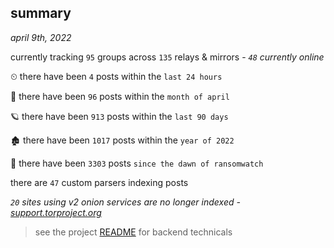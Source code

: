 
## summary
_april 9th, 2022_

currently tracking `95` groups across `135` relays & mirrors - _`48` currently online_

⏲ there have been `4` posts within the `last 24 hours`

🦈 there have been `96` posts within the `month of april`

🪐 there have been `913` posts within the `last 90 days`

🏚 there have been `1017` posts within the `year of 2022`

🦕 there have been `3303` posts `since the dawn of ransomwatch`

there are `47` custom parsers indexing posts

_`20` sites using v2 onion services are no longer indexed - [support.torproject.org](https://support.torproject.org/onionservices/v2-deprecation/)_

> see the project [README](https://github.com/thetanz/ransomwatch#ransomwatch--) for backend technicals
